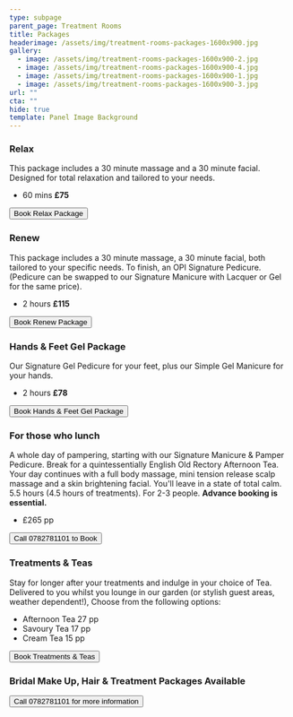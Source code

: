 ```yaml
---
type: subpage
parent_page: Treatment Rooms
title: Packages
headerimage: /assets/img/treatment-rooms-packages-1600x900.jpg
gallery:
  - image: /assets/img/treatment-rooms-packages-1600x900-2.jpg
  - image: /assets/img/treatment-rooms-packages-1600x900-4.jpg
  - image: /assets/img/treatment-rooms-packages-1600x900-1.jpg
  - image: /assets/img/treatment-rooms-packages-1600x900-3.jpg
url: ""
cta: ""
hide: true
template: Panel Image Background
---
```

### Relax

This package includes a 30 minute massage and a 30 minute facial. Designed for total relaxation and tailored to your needs.

* 60 mins **£75**

<a href="https://www.fresha.com/a/treatment-rooms-hastings-the-old-rectory-harold-road-uk-cro1x5rw?pId=86052"><button>Book Relax Package</button></a>

### Renew

This package includes a 30 minute massage, a 30 minute facial, both tailored to your specific needs. To finish, an OPI Signature Pedicure. (Pedicure can be swapped to our Signature Manicure with Lacquer or Gel for the same price).

* 2 hours **£115**

<a href="https://www.fresha.com/a/treatment-rooms-hastings-the-old-rectory-harold-road-uk-cro1x5rw?pId=86052"><button>Book Renew Package</button></a>

### Hands & Feet Gel Package

Our Signature Gel Pedicure for your feet, plus our Simple Gel Manicure for your hands. 

* 2 hours **£78**

<a href="https://www.fresha.com/a/treatment-rooms-hastings-the-old-rectory-harold-road-uk-cro1x5rw?pId=86052"><button>Book Hands & Feet Gel Package</button></a>

### For those who lunch

A whole day of pampering, starting with our Signature Manicure & Pamper Pedicure. Break for a quintessentially English Old Rectory Afternoon Tea. Your day continues with a full body massage, mini tension release scalp massage and a skin brightening facial. You'll leave in a state of total calm. 5.5 hours (4.5 hours of treatments). For 2-3 people. **Advance booking is essential.** 

* £265 pp

<a href="tel:0782781101"><button>Call 0782781101 to Book</button></a>

### Treatments & Teas

Stay for longer after your treatments and indulge in your choice of Tea. Delivered to you whilst you lounge in our garden (or stylish guest areas, weather dependent!), Choose from the following options:

* Afternoon Tea 27 pp
* Savoury Tea 17 pp
* Cream Tea 15 pp

<a href="https://www.fresha.com/a/treatment-rooms-hastings-the-old-rectory-harold-road-uk-cro1x5rw?pId=86052"><button>Book Treatments & Teas</button></a>

### Bridal Make Up, Hair & Treatment Packages Available

<a href="tel:0782781101"><button>Call 0782781101 for more information</button></a>
